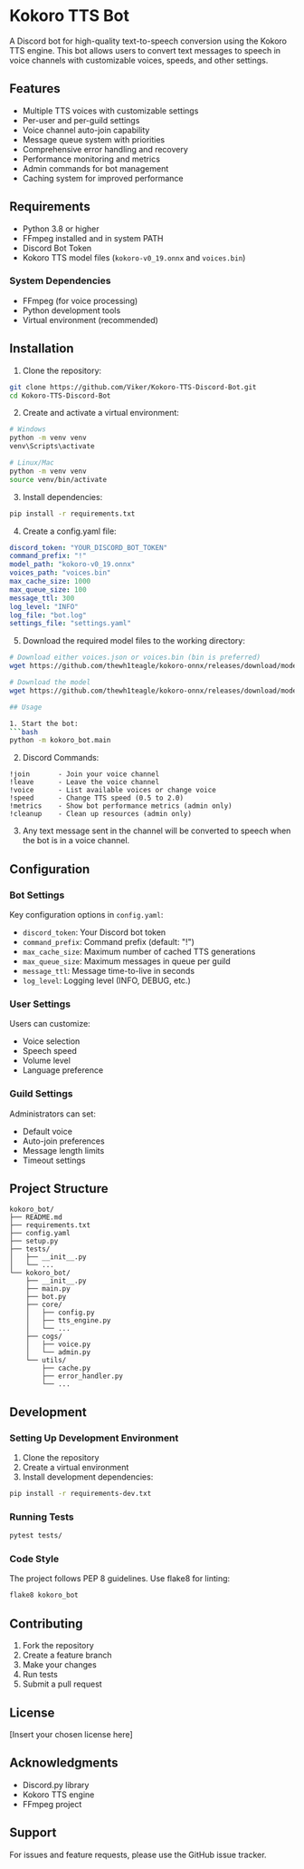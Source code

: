 # Kokoro TTS Bot

A Discord bot for high-quality text-to-speech conversion using the Kokoro TTS engine. This bot allows users to convert text messages to speech in voice channels with customizable voices, speeds, and other settings.

## Features

- Multiple TTS voices with customizable settings
- Per-user and per-guild settings
- Voice channel auto-join capability
- Message queue system with priorities
- Comprehensive error handling and recovery
- Performance monitoring and metrics
- Admin commands for bot management
- Caching system for improved performance

## Requirements

- Python 3.8 or higher
- FFmpeg installed and in system PATH
- Discord Bot Token
- Kokoro TTS model files (`kokoro-v0_19.onnx` and `voices.bin`)

### System Dependencies

- FFmpeg (for voice processing)
- Python development tools
- Virtual environment (recommended)

## Installation

1. Clone the repository:
```bash
git clone https://github.com/Viker/Kokoro-TTS-Discord-Bot.git
cd Kokoro-TTS-Discord-Bot
```

2. Create and activate a virtual environment:
```bash
# Windows
python -m venv venv
venv\Scripts\activate

# Linux/Mac
python -m venv venv
source venv/bin/activate
```

3. Install dependencies:
```bash
pip install -r requirements.txt
```

4. Create a config.yaml file:
```yaml
discord_token: "YOUR_DISCORD_BOT_TOKEN"
command_prefix: "!"
model_path: "kokoro-v0_19.onnx"
voices_path: "voices.bin"
max_cache_size: 1000
max_queue_size: 100
message_ttl: 300
log_level: "INFO"
log_file: "bot.log"
settings_file: "settings.yaml"
```

5. Download the required model files to the working directory:
```bash
# Download either voices.json or voices.bin (bin is preferred)
wget https://github.com/thewh1teagle/kokoro-onnx/releases/download/model-files/voices.bin

# Download the model
wget https://github.com/thewh1teagle/kokoro-onnx/releases/download/model-files/kokoro-v0_19.onnx

## Usage

1. Start the bot:
```bash
python -m kokoro_bot.main
```

2. Discord Commands:
```
!join       - Join your voice channel
!leave      - Leave the voice channel
!voice      - List available voices or change voice
!speed      - Change TTS speed (0.5 to 2.0)
!metrics    - Show bot performance metrics (admin only)
!cleanup    - Clean up resources (admin only)
```

3. Any text message sent in the channel will be converted to speech when the bot is in a voice channel.

## Configuration

### Bot Settings

Key configuration options in `config.yaml`:

- `discord_token`: Your Discord bot token
- `command_prefix`: Command prefix (default: "!")
- `max_cache_size`: Maximum number of cached TTS generations
- `max_queue_size`: Maximum messages in queue per guild
- `message_ttl`: Message time-to-live in seconds
- `log_level`: Logging level (INFO, DEBUG, etc.)

### User Settings

Users can customize:
- Voice selection
- Speech speed
- Volume level
- Language preference

### Guild Settings

Administrators can set:
- Default voice
- Auto-join preferences
- Message length limits
- Timeout settings

## Project Structure

```
kokoro_bot/
├── README.md
├── requirements.txt
├── config.yaml
├── setup.py
├── tests/
│   ├── __init__.py
│   └── ...
└── kokoro_bot/
    ├── __init__.py
    ├── main.py
    ├── bot.py
    ├── core/
    │   ├── config.py
    │   ├── tts_engine.py
    │   └── ...
    ├── cogs/
    │   ├── voice.py
    │   └── admin.py
    └── utils/
        ├── cache.py
        ├── error_handler.py
        └── ...
```

## Development

### Setting Up Development Environment

1. Clone the repository
2. Create a virtual environment
3. Install development dependencies:
```bash
pip install -r requirements-dev.txt
```

### Running Tests

```bash
pytest tests/
```

### Code Style

The project follows PEP 8 guidelines. Use flake8 for linting:
```bash
flake8 kokoro_bot
```

## Contributing

1. Fork the repository
2. Create a feature branch
3. Make your changes
4. Run tests
5. Submit a pull request

## License

[Insert your chosen license here]

## Acknowledgments

- Discord.py library
- Kokoro TTS engine
- FFmpeg project

## Support

For issues and feature requests, please use the GitHub issue tracker.